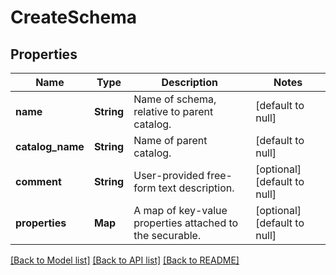 # CreateSchema
## Properties

| Name | Type | Description | Notes |
|------------ | ------------- | ------------- | -------------|
| **name** | **String** | Name of schema, relative to parent catalog. | [default to null] |
| **catalog\_name** | **String** | Name of parent catalog. | [default to null] |
| **comment** | **String** | User-provided free-form text description. | [optional] [default to null] |
| **properties** | **Map** | A map of key-value properties attached to the securable. | [optional] [default to null] |

[[Back to Model list]](../README.md#documentation-for-models) [[Back to API list]](../README.md#documentation-for-api-endpoints) [[Back to README]](../README.md)

